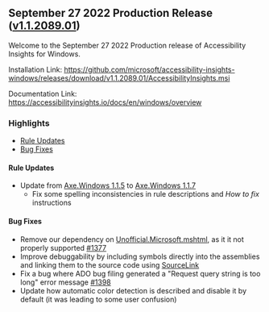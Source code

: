 ## September 27 2022 Production Release ([v1.1.2089.01](https://github.com/Microsoft/accessibility-insights-windows/releases/tag/v1.1.2089.01))

Welcome to the September 27 2022 Production release of Accessibility Insights for Windows.

Installation Link: https://github.com/microsoft/accessibility-insights-windows/releases/download/v1.1.2089.01/AccessibilityInsights.msi

Documentation Link: https://accessibilityinsights.io/docs/en/windows/overview

### Highlights

- [Rule Updates](#rule-updates)
- [Bug Fixes](#bug-fixes)

#### Rule Updates

- Update from [Axe.Windows 1.1.5](https://github.com/microsoft/axe-windows/releases/tag/v1.1.5) to [Axe.Windows 1.1.7](https://github.com/microsoft/axe-windows/releases/tag/v1.1.7)
  - Fix some spelling inconsistencies in rule descriptions and _How to fix_ instructions

#### Bug Fixes

- Remove our dependency on [Unofficial.Microsoft.mshtml](https://www.nuget.org/packages/Unofficial.Microsoft.mshtml), as it it not properly supported [#1377](https://github.com/microsoft/accessibility-insights-windows/issues/1377)
- Improve debuggability by including symbols directly into the assemblies and linking them to the source code using [SourceLink](https://www.nuget.org/packages/Microsoft.SourceLink.GitHub)
- Fix a bug where ADO bug filing generated a "Request query string is too long" error message [#1398](https://github.com/microsoft/accessibility-insights-windows/issues/1398)
- Update how automatic color detection is described and disable it by default (it was leading to some user confusion)
